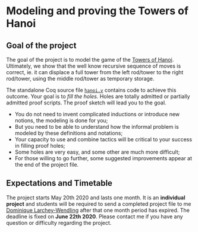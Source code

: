 # Modeling and proving the Towers of Hanoi

## Goal of the project

The goal of the project is to model the game of
the [Towers of Hanoi](https://en.wikipedia.org/wiki/Tower_of_Hanoi).
Ultimately, we show that the well know recursive sequence of moves
is correct, ie. it can displace a full tower from the left rod/tower 
to the right rod/tower, using the middle rod/tower as temporary storage. 

The standalone Coq source file [`hanoi.v`](hanoi.v) contains
code to achieve this outcome. Your goal is to _fill the holes._
Holes are totally admitted or partially admitted proof scripts.
The proof sketch will lead you to the goal. 

* You do not need to invent complicated inductions or introduce 
  new notions, the modeling is done for you; 
* But you need to be able to understand how the informal problem
  is modeled by these definitions and notations; 
* Your capacity to use and combine tactics will be critical
  to your success in filling proof holes;
* Some holes are very easy, and some other are much more difficult;
* For those willing to go further, some suggested improvements 
  appear at the end of the project file.

## Expectations and Timetable

The project starts May 20th 2020 and lasts one month. It is an 
**individual project** and students will be required to send a 
completed project file to me [Dominique Larchey-Wendling](mailto:larchey@loria.fr) 
after that one month period has expired. The deadline is fixed 
on **June 22th 2020**. Please contact me if you have any question
or difficulty regarding the project.
